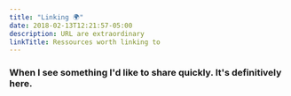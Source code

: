 ```yaml
---
title: "Linking 🌍"
date: 2018-02-13T12:21:57-05:00
description: URL are extraordinary
linkTitle: Ressources worth linking to
---
```

### When I see something I'd like to share quickly. It's definitively here.

